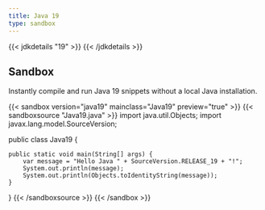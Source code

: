 ```yaml
---
title: Java 19
type: sandbox
---
```


{{< jdkdetails "19" >}}
{{< /jdkdetails >}}

## Sandbox

Instantly compile and run Java 19 snippets without a local Java installation.

{{< sandbox version="java19" mainclass="Java19" preview="true" >}}
{{< sandboxsource "Java19.java" >}}
import java.util.Objects;
import javax.lang.model.SourceVersion;

public class Java19 {

    public static void main(String[] args) {
        var message = "Hello Java " + SourceVersion.RELEASE_19 + "!";
        System.out.println(message);
        System.out.println(Objects.toIdentityString(message));
    }

}
{{< /sandboxsource >}}
{{< /sandbox >}}
